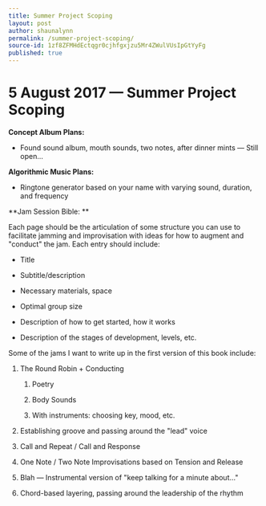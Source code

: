 ```yaml
---
title: Summer Project Scoping
layout: post
author: shaunalynn
permalink: /summer-project-scoping/
source-id: 1zf8ZFMHdEctqgr0cjhfgxjzu5Mr4ZWulVUsIpGtYyFg
published: true
---
```


# 5 August 2017 — Summer Project Scoping

**Concept Album Plans:**

* Found sound album, mouth sounds, two notes, after dinner mints — Still open...

**Algorithmic Music Plans:**

* Ringtone generator based on your name with varying sound, duration, and frequency

**Jam Session Bible: **

Each page should be the articulation of some structure you can use to facilitate jamming and improvisation with ideas for how to augment and "conduct" the jam. Each entry should include:

* Title

* Subtitle/description

* Necessary materials, space

* Optimal group size

* Description of how to get started, how it works

* Description of the stages of development, levels, etc.

Some of the jams I want to write up in the first version of this book include:

1. The Round Robin + Conducting

    1. Poetry	

    2. Body Sounds

    3. With instruments: choosing key, mood, etc.

2. Establishing groove and passing around the "lead" voice

3. Call and Repeat / Call and Response

4. One Note / Two Note Improvisations based on Tension and Release

5. Blah — Instrumental version of "keep talking for a minute about…"

6. Chord-based layering, passing around the leadership of the rhythm